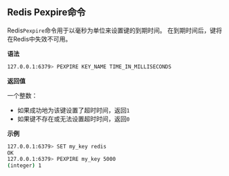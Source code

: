 ## Redis Pexpire命令

Redis`Pexpire`命令用于以毫秒为单位来设置键的到期时间。 在到期时间后，键将在Redis中失效不可用。

**语法**

```bash
127.0.0.1:6379> PEXPIRE KEY_NAME TIME_IN_MILLISECONDS
```

**返回值**

一个整数：

* 如果成功地为该键设置了超时时间，返回`1`
* 如果键不存在或无法设置超时时间，返回`0`

**示例**

```bash
127.0.0.1:6379> SET my_key redis
OK
127.0.0.1:6379> PEXPIRE my_key 5000
(integer) 1
```
